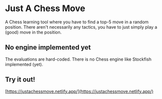 # Just A Chess Move

A Chess learning tool where you have to find a top-5 move in a random position.
There aren't necessarily any tactics, you have to just simply play a (good) move in the position.

## No engine implemented yet

The evaluations are hard-coded. There is no Chess engine like Stockfish implemented (yet).

## Try it out!
[https://justachessmove.netlify.app/](https://justachessmove.netlify.app/)